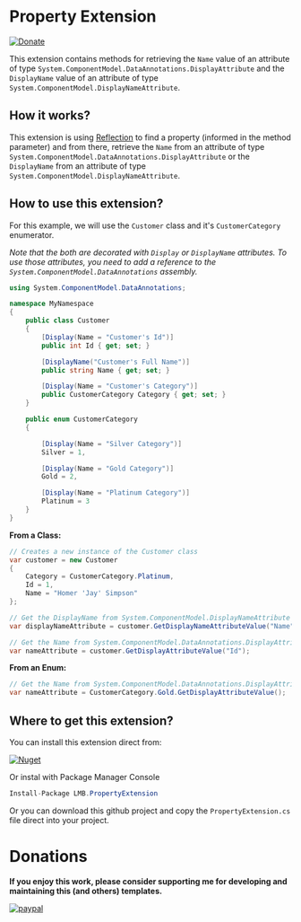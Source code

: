 # Property Extension

[![Donate](https://img.shields.io/badge/Donate-PayPal-green.svg)](https://www.paypal.com/cgi-bin/webscr?cmd=_donations&business=26TY9QLTDWDSE&lc=US&item_name=leandroberti&item_number=github&currency_code=USD&bn=PP%2dDonationsBF%3abtn_donate_SM%2egif%3aNonHosted)

This extension contains methods for retrieving the `Name` value of an attribute of type `System.ComponentModel.DataAnnotations.DisplayAttribute` and the `DisplayName` value of an attribute of type `System.ComponentModel.DisplayNameAttribute`.

## How it works?

This extension is using [Reflection](https://docs.microsoft.com/en-us/dotnet/csharp/programming-guide/concepts/reflection) to find a property (informed in the method parameter) and from there, retrieve the `Name` from an attribute of type `System.ComponentModel.DataAnnotations.DisplayAttribute` or the `DisplayName` from an attribute of type `System.ComponentModel.DisplayNameAttribute`.


## How to use this extension?

For this example, we will use the `Customer` class and it's `CustomerCategory` enumerator.

_Note that the both are decorated with `Display` or `DisplayName` attributes._
_To use those attributes, you need to add a reference to the `System.ComponentModel.DataAnnotations` assembly._

```C#
using System.ComponentModel.DataAnnotations;

namespace MyNamespace
{
    public class Customer
    {
        [Display(Name = "Customer's Id")]
        public int Id { get; set; }

        [DisplayName("Customer's Full Name")]
        public string Name { get; set; }

        [Display(Name = "Customer's Category")]
        public CustomerCategory Category { get; set; }
    }

    public enum CustomerCategory
    {

        [Display(Name = "Silver Category")]
        Silver = 1,

        [Display(Name = "Gold Category")]
        Gold = 2,

        [Display(Name = "Platinum Category")]
        Platinum = 3
    }
}
```

**From a Class:**

```C#
// Creates a new instance of the Customer class
var customer = new Customer
{
    Category = CustomerCategory.Platinum,
    Id = 1,
    Name = "Homer 'Jay' Simpson"
};

// Get the DisplayName from System.ComponentModel.DisplayNameAttribute
var displayNameAttribute = customer.GetDisplayNameAttributeValue("Name");

// Get the Name from System.ComponentModel.DataAnnotations.DisplayAttribute
var nameAttribute = customer.GetDisplayAttributeValue("Id");
```

**From an Enum:**

```C#
// Get the Name from System.ComponentModel.DataAnnotations.DisplayAttribute
var nameAttribute = CustomerCategory.Gold.GetDisplayAttributeValue();
```

## Where to get this extension?

You can install this extension direct from:

[![Nuget](https://img.shields.io/badge/nuget-v1.0.0-blue.svg)](https://www.nuget.org/packages/LMB.PropertyExtension/)

Or instal with Package Manager Console

```C#
Install-Package LMB.PropertyExtension
```

Or you can download this github project and copy the `PropertyExtension.cs` file direct into your project.

# Donations

**If you enjoy this work, please consider supporting me for developing and maintaining this (and others) templates.**

[![paypal](https://www.paypalobjects.com/en_US/i/btn/btn_donateCC_LG.gif)](https://www.paypal.com/cgi-bin/webscr?cmd=_donations&business=26TY9QLTDWDSE&lc=US&item_name=leandroberti&item_number=github&currency_code=USD&bn=PP%2dDonationsBF%3abtn_donate_SM%2egif%3aNonHosted)
